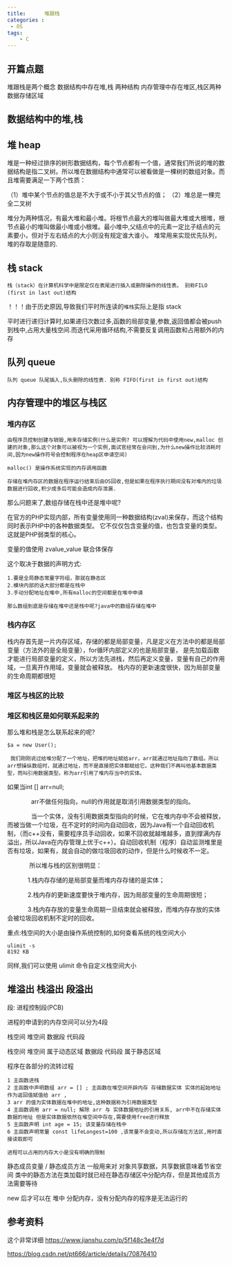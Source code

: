 ```yaml
---
title:      堆跟栈
categories : 
 - OS
tags:
    - C
---
```

## 开篇点题

堆跟栈是两个概念
数据结构中存在堆,栈 两种结构
内存管理中存在堆区,栈区两种数据存储区域


## 数据结构中的堆,栈

## 堆 heap

堆是一种经过排序的树形数据结构，每个节点都有一个值，通常我们所说的堆的数据结构是指二叉树。所以堆在数据结构中通常可以被看做是一棵树的数组对象。而且堆需要满足一下两个性质：

（1）堆中某个节点的值总是不大于或不小于其父节点的值；
（2）堆总是一棵完全二叉树

堆分为两种情况，有最大堆和最小堆。将根节点最大的堆叫做最大堆或大根堆，根节点最小的堆叫做最小堆或小根堆。最小堆中,父结点中的元素一定比子结点的元素要小，但对于左右结点的大小则没有规定谁大谁小。
堆常用来实现优先队列，堆的存取是随意的.

## 栈 stack 

    栈（stack）在计算机科学中是限定仅在表尾进行插入或删除操作的线性表。 别称FILO (first in last out)结构

！！！由于历史原因,导致我们平时所连读的`堆栈`实际上是指 stack

平时进行递归计算时,如果递归次数过多,函数的局部变量,参数,返回值都会被push到栈中,占用大量栈空间.而迭代采用循环结构,不需要反复调用函数和占用额外的内存

## 队列 queue

    队列 queue 队尾插入,队头删除的线性表. 别称 FIFO(first in first out)结构

## 内存管理中的堆区与栈区

### 堆内存区
    
    由程序员控制创建与销毁,用来存储实例(什么是实例? 可以理解为代码中使用new,malloc 创建的对象,那么这个对象可以被视为一个实例,面试官经常在会问到,为什么new操作比较消耗时间,因为new操作符号会控制程序在heap区申请空间)

    malloc() 是操作系统实现的内存调用函数

    存储在堆内存区的数据在程序运行结束后由OS回收,但是如果在程序执行期间没有对堆内的垃圾数据进行回收,积少成多后可能会造成内存泄漏.


那么问题来了,数组存储在栈中还是堆中呢?

在官方的PHP实现内部，所有变量使用同一种数据结构(zval)来保存，而这个结构同时表示PHP中的各种数据类型。 它不仅仅包含变量的值，也包含变量的类型。这就是PHP弱类型的核心。

变量的值使用 zvalue_value 联合体保存

这个取决于数据的声明方式:

    1.要是全局静态常量字符组，那就在静态区
    2.模块内部的话大部分都是在栈中
    3.手动分配地址在堆中,所有malloc的空间都是在堆中申请

    那么数组到底是存储在堆中还是栈中呢?java中的数组存储在堆中

### 栈内存区

栈内存首先是一片内存区域，存储的都是局部变量，凡是定义在方法中的都是局部变量（方法外的是全局变量），for循环内部定义的也是局部变量，
是先加载函数才能进行局部变量的定义，所以方法先进栈，然后再定义变量，变量有自己的作用域，一旦离开作用域，变量就会被释放。
栈内存的更新速度很快，因为局部变量的生命周期都很短

###  堆区与栈区的比较

### 堆区和栈区是如何联系起来的

 那么堆和栈是怎么联系起来的呢?

    $a = new User();

     我们刚刚说过给堆分配了一个地址，把堆的地址赋给arr，arr就通过地址指向了数组。所以arr想操纵数组时，就通过地址，而不是直接把实体都赋给它。这种我们不再叫他基本数据类型，而叫引用数据类型。称为arr引用了堆内存当中的实体。
如果当int [] arr=null;

              arr不做任何指向，null的作用就是取消引用数据类型的指向。

              当一个实体，没有引用数据类型指向的时候，它在堆内存中不会被释放，而被当做一个垃圾，在不定时的时间内自动回收，因为Java有一个自动回收机制，（而c++没有，需要程序员手动回收，如果不回收就越堆越多，直到撑满内存溢出，所以Java在内存管理上优于c++）。自动回收机制（程序）自动监测堆里是否有垃圾，如果有，就会自动的做垃圾回收的动作，但是什么时候收不一定。

             所以堆与栈的区别很明显：

            1.栈内存存储的是局部变量而堆内存存储的是实体；

            2.栈内存的更新速度要快于堆内存，因为局部变量的生命周期很短；

            3.栈内存存放的变量生命周期一旦结束就会被释放，而堆内存存放的实体会被垃圾回收机制不定时的回收。


重点:栈空间的大小是由操作系统控制的,如何查看系统的栈空间大小

    ulimit -s 
    8192 KB

同样,我们可以使用 ulimit 命令自定义栈空间大小

## 堆溢出 栈溢出 段溢出

段: 进程控制段(PCB)


进程的申请到的内存空间可以分为4段  

栈空间 
堆空间
数据段
代码段

栈空间  堆空间   属于动态区域
数据段  代码段  属于静态区域

程序在各部分的流转过程

    1 主函数进栈
    2 主函数中声明数组 arr = [] ; 主函数在堆空间开辟内存 存储数据实体 实体的起始地址作为返回值赋值给 arr , 
    3 arr 的值为实体数据在堆中的地址,这种数据称为引用数据类型
    4 主函数调用 arr = null; 解除 arr 与 实体数据地址的引用关系, arr中不在存储实体数据的地址 但是实体数据依然在堆空间中存在,需要使用free进行释放
    5 主函数声明 int age = 15; 该变量存储在栈中
    6 主函数声明常量 const lifeLongest=100 ,该常量不会变动,所以存储在方法区,用时直接读取即可

    进程可以占用的内存大小是没有明确的限制

静态成员变量 / 静态成员方法 一般用来对 对象共享数据，共享数据意味着节省空间
类中的静态方法在类加载时就已经在静态存储区中分配内存，但是其他成员方法需要等待

new 后才可以在 堆中 分配内存，没有分配内存的程序是无法运行的




## 参考资料

这个非常详细 https://www.jianshu.com/p/5f148c3e4f7d

https://blog.csdn.net/pt666/article/details/70876410
